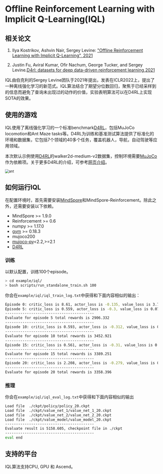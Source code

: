 # Offline Reinforcement Learning with Implicit Q-Learning(IQL)

## 相关论文

1. Ilya Kostrikov, Ashvin Nair, Sergey Levine: ["Offline Reinforcement Learning with Implicit Q-Learning", 2021 ](https://arxiv.org/abs/2110.06169)

2. Justin Fu, Aviral Kumar, Ofir Nachum, George Tucker, and Sergey Levine.[D4rl: datasets for deep data-driven reinforcement learning,2021](https://arxiv.org/abs/2004.07219)

IQL由伯克利的Sergey Levine团队于2021年提出，发表在ICLR2022上，提出了一种离线强化学习的新范式。IQL算法结合了期望分位数回归，聚焦于已经采样到的信息而避免了查询未出现过的动作的价值，实验表明算法可以在D4RL上实现SOTA的效果。

## 使用的游戏

IQL使用了离线强化学习的一个标准benchmark[D4RL](https://arxiv.org/abs/2004.07219)，包括MuJoCo locomotion和Ant Maze tasks等。D4RL为训练和基准测试算法提供了标准化的环境和数据集，它包括7个领域的40多个任务，覆盖机器人，导航，自动驾驶等应用领域。

本次默认示例使用[D4RL](https://github.com/Farama-Foundation/D4RL)的walker2d-medium-v2数据集，控制环境需要[MuJoCo](https://github.com/openai/mujoco-py)作为依赖项。关于更多D4RL的介绍，可参考[网页介绍](https://sites.google.com/view/d4rl/home)。

<img src="../../docs/images/walker2d.gif" alt="ant" style="zoom:80%;" />

## 如何运行IQL

在配置环境时，首先需要安装[MindSpore](https://www.mindspore.cn/install)和MindSpore-Reinforcement。除此之外，还需要安装以下依赖。

- MindSpore >= 1.9.0
- Reinforcement >= 0.6
- numpy >= 1.17.0
- [gym](https://github.com/openai/gym) >= 0.18.3
- mujoco200
- [mujoco-py](https://github.com/openai/mujoco-py)<2.2,>=2.1
- [D4RL](https://github.com/Farama-Foundation/D4RL)

### 训练

以默认配置，训练100个episode。

```bash
> cd example/iql/
> bash scripts/run_standalone_train.sh 100
```

你会在`example/iql/iql_train_log.txt`中获得和下面内容相似的输出：

```bash
Episode 0: critic_loss is 8.61, actor_loss is -0.135, value_loss is 3.731,mean_std is 0.184,per_step_time 59.416 ms,
Episode 5: critic_loss is 0.559, actor_loss is -0.3, value_loss is 0.079,mean_std is 0.184,per_step_time 16.027 ms,
-----------------------------------------
Evaluate for episode 5 total rewards is 2906.332
-----------------------------------------
Episode 10: critic_loss is 0.593, actor_loss is -0.312, value_loss is 0.064,mean_std is 0.184,per_step_time 16.899 ms,
-----------------------------------------
Evaluate for episode 10 total rewards is 3452.921
-----------------------------------------
Episode 15: critic_loss is 0.561, actor_loss is -0.31, value_loss is 0.077,mean_std is 0.184,per_step_time 15.729 ms,
-----------------------------------------
Evaluate for episode 15 total rewards is 3389.251
-----------------------------------------
Episode 20: critic_loss is 2.208, actor_loss is -0.279, value_loss is 0.086,mean_std is 0.184,per_step_time 15.831 ms,
-----------------------------------------
Evaluate for episode 20 total rewards is 3358.396
```

### 推理

你会在`example/iql/iql_eval_log.txt`中获得和下面内容相似的输出

```bash
Load file  ./ckpt/policy/policy_20.ckpt
Load file  ./ckpt/value_net_1/value_net_1_20.ckpt
Load file  ./ckpt/value_net_2/value_net_2_20.ckpt
Load file  ./ckpt/value_model/value_model_20.ckpt
-----------------------------------------
Evaluate result is 5158.605, checkpoint file in ./ckpt
-----------------------------------------
eval end
```

## 支持的平台

IQL算法支持CPU, GPU 和 Ascend。
